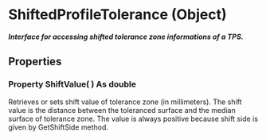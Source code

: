 # ShiftedProfileTolerance (Object)

**_Interface for accessing shifted tolerance zone informations of a TPS._**

## Properties

### Property **ShiftValue**( ) As double

Retrieves or sets shift value of tolerance zone (in millimeters). The shift value is the distance between the toleranced surface and the median surface of tolerance zone. The value is always positive because shift side is given by GetShiftSide method.